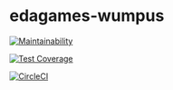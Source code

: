 # edagames-wumpus

[![Maintainability](https://api.codeclimate.com/v1/badges/27ad8f95b4e6989d3c25/maintainability)](https://codeclimate.com/github/evbeda/edagames-wumpus/maintainability)

[![Test Coverage](https://api.codeclimate.com/v1/badges/27ad8f95b4e6989d3c25/test_coverage)](https://codeclimate.com/github/evbeda/edagames-wumpus/test_coverage)

[![CircleCI](https://dl.circleci.com/status-badge/img/gh/evbeda/games6/tree/main.svg?style=svg)](https://dl.circleci.com/status-badge/redirect/gh/evbeda/games6/tree/main)
